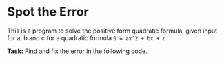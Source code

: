 # Spot the Error

This is a program to solve the positive form quadratic formula, given input for a, b and c for a quadratic formula
`0 = ax^2 + bx + c`

**Task:** Find and fix the error in the following code.
